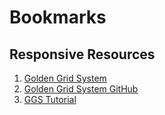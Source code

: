 # Bookmarks

## Responsive Resources

1. [Golden Grid System](http://goldengridsystem.com/)
2. [Golden Grid System GitHub](https://github.com/jonikorpi/Golden-Grid-System/blob/master/GGS.scss)
3. [GGS Tutorial](http://seangoresht.com/index.php/tutorials/item/the-golden-gridlet-system-ggs-explained)